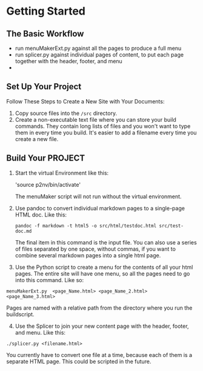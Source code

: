 # Getting Started


## The Basic Workflow

* run menuMakerExt.py  against all the pages to produce a full menu
* run splicer.py against individual pages of content, to put each page together with the header, footer, and menu
*

## Set Up Your Project

Follow These Steps to Create a New Site with Your Documents:

1. Copy source files into the `/src` directory.
2. Create a non-executable text file where you can store your build commands. They contain long lists of files and you won't want to type them in every time you build. It's easier to add a filename every time you create a new file.


## Build Your PROJECT

1. Start the virtual Environment like this:

   'source p2nv/bin/activate'

   The menuMaker script will not run without the virtual environment.

2. Use pandoc to convert individual markdown pages to a single-page HTML doc. Like this:

   `pandoc -f markdown -t html5 -o src/html/testdoc.html src/test-doc.md`

   The final item in this command is the input file. You can also use a series of files separated by one space, without commas, if you want to combine several markdown pages into a single html page.

3. Use the Python script to create a menu for the contents of all your html pages. The entire site will have one menu, so all the pages need to go into this command. Like so:

  `menuMakerExt.py  <page_Name.html> <page_Name_2.html> <page_Name_3.html>`

Pages are named with a relative path from the directory where you run the buildscript.

4. Use the Splicer to join your new content page with the header, footer, and menu. Like this:

  `./splicer.py <filename.html>`

You currently have to convert one file at a time, because each of them is a separate HTML page. This could be scripted in the future.
